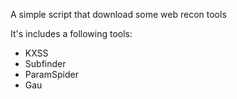A simple script that download some web recon tools

It's includes a following tools:
- KXSS
- Subfinder
- ParamSpider
- Gau
